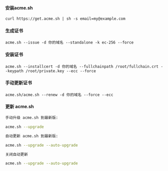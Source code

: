 #### 安装acme.sh
    curl https://get.acme.sh | sh -s email=my@example.com

#### 生成证书
    acme.sh --issue -d 你的域名 --standalone -k ec-256 --force

#### 安装证书
    acme.sh --installcert -d 你的域名 --fullchainpath /root/fullchain.crt --keypath /root/private.key --ecc --force

#### 手动更新证书
    acme.sh/acme.sh --renew -d 你的域名 --force --ecc

#### 更新 acme.sh
```bash
手动升级 acme.sh 到最新版:

acme.sh --upgrade

自动更新 acme.sh 到最新版:

acme.sh --upgrade --auto-upgrade

关闭自动更新

acme.sh --upgrade --auto-upgrade
```
